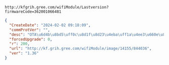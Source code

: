`http://kfgrih.gree.com/wifiModule/Lastversion?firmwareCode=362001066481`

```json
{
  "CreateDate": "2024-02-02 09:18:09",
  "commProtVer": "",
  "desc": "OTA\u6d4b\u8bd5\uff0c\u8d1f\u8d23\u4eba\uff1a\u4ee3\u660e\u822a",
  "forcedUpgrade": 0,
  "r": 200,
  "url": "http://kf.grih.gree.com/wifiModule/image/14155/844036",
  "ver": "1.36"
}
```